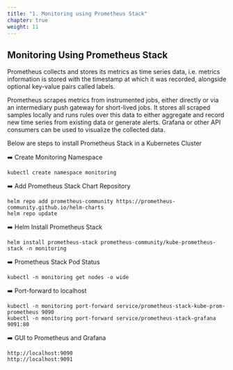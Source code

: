 ```yaml
---
title: "1. Monitoring using Prometheus Stack"
chapter: true
weight: 11
---
```


## Monitoring Using Prometheus Stack

Prometheus collects and stores its metrics as time series data, i.e. metrics information is stored with the timestamp at which it was recorded, alongside optional key-value pairs called labels.

Prometheus scrapes metrics from instrumented jobs, either directly or via an intermediary push gateway for short-lived jobs. It stores all scraped samples locally and runs rules over this data to either aggregate and record new time series from existing data or generate alerts. Grafana or other API consumers can be used to visualize the collected data.

Below are steps to install Prometheus Stack in a Kubernetes Cluster

:arrow_right: Create Monitoring Namespace
```
kubectl create namespace monitoring
```

:arrow_right: Add Prometheus Stack Chart Repository
```
helm repo add prometheus-community https://prometheus-community.github.io/helm-charts
helm repo update
```

:arrow_right: Helm Install Prometheus Stack
```
helm install prometheus-stack prometheus-community/kube-prometheus-stack -n monitoring
```

:arrow_right: Prometheus Stack Pod Status
```
kubectl -n monitoring get nodes -o wide
```

:arrow_right: Port-forward to localhost
```
kubectl -n monitoring port-forward service/prometheus-stack-kube-prom-prometheus 9090
kubectl -n monitoring port-forward service/prometheus-stack-grafana 9091:80
```

:arrow_right: GUI to Prometheus and Grafana
```
http://localhost:9090
http://localhost:9091
```